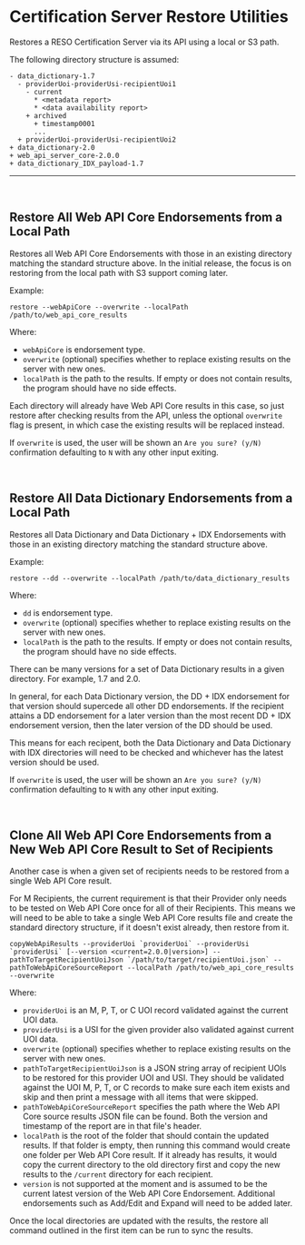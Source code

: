 # Certification Server Restore Utilities
Restores a RESO Certification Server via its API using a local or S3 path.

The following directory structure is assumed:
```
- data_dictionary-1.7
  - providerUoi-providerUsi-recipientUoi1
    - current
      * <metadata report>
      * <data availability report>
    + archived
      + timestamp0001
      ...
  + providerUoi-providerUsi-recipientUoi2
+ data_dictionary-2.0
+ web_api_server_core-2.0.0
+ data_dictionary_IDX_payload-1.7
``` 
---
 <br />

## Restore All Web API Core Endorsements from a Local Path
Restores all Web API Core Endorsements with those in an existing directory matching the standard structure above. In the initial release, the focus is on restoring from the local path with S3 support coming later.

Example:
    
```
restore --webApiCore --overwrite --localPath /path/to/web_api_core_results
```
Where: 
* `webApiCore` is endorsement type.
* `overwrite` (optional) specifies whether to replace existing results on the server with new ones.
* `localPath` is the path to the results. If empty or does not contain results, the program should have no side effects. 

Each directory will already have Web API Core results in this case, so just restore after checking results from the API, unless the optional `overwrite` flag is present, in which case the existing results will be replaced instead.

If `overwrite` is used, the user will be shown an  `Are you sure? (y/N)` confirmation defaulting to `N` with any other input exiting.

<br >

## Restore All Data Dictionary Endorsements from a Local Path
Restores all Data Dictionary and Data Dictionary + IDX Endorsements with those in an existing directory matching the standard structure above. 


Example:
    
```
restore --dd --overwrite --localPath /path/to/data_dictionary_results
```
Where: 
* `dd` is endorsement type.
* `overwrite` (optional) specifies whether to replace existing results on the server with new ones.
* `localPath` is the path to the results. If empty or does not contain results, the program should have no side effects. 

There can be many versions for a set of Data Dictionary results in a given directory. For example, 1.7 and 2.0.  

In general, for each Data Dictionary version, the DD + IDX endorsement for that version should supercede all other DD endorsements. If the recipient attains a DD endorsement for a later version than the most recent DD + IDX endorsement version, then the later version of the DD should be used. 

This means for each recipent, both the Data Dictionary and Data Dictionary with IDX directories will need to be checked and whichever has the latest version should be used.

If `overwrite` is used, the user will be shown an  `Are you sure? (y/N)` confirmation defaulting to `N` with any other input exiting.

<br >

## Clone All Web API Core Endorsements from a New Web API Core Result to Set of Recipients
Another case is when a given set of recipients needs to be restored from a single Web API Core result. 

For M Recipients, the current requirement is that their Provider only needs to be tested on Web API Core once for all of their Recipients. This means we will need to be able to take a single Web API Core results file and create the standard directory structure, if it doesn't exist already, then restore from it.

```
copyWebApiResults --providerUoi `providerUoi` --providerUsi `providerUsi` [--version <current=2.0.0|version>] --pathToTargetRecipientUoiJson `/path/to/target/recipientUoi.json` --pathToWebApiCoreSourceReport --localPath /path/to/web_api_core_results --overwrite
```
Where:
* `providerUoi` is an M, P, T, or C UOI record validated against the current UOI data.
* `providerUsi` is a USI for the given provider also validated against current UOI data.
* `overwrite` (optional) specifies whether to replace existing results on the server with new ones.
* `pathToTargetRecipientUoiJson` is a JSON string array of recipient UOIs to be restored for this provider UOI and USI. They should be validated against the UOI M, P, T, or C records to make sure each item exists and skip and then print a message with all items that were skipped. 
* `pathToWebApiCoreSourceReport` specifies the path where the Web API Core source results JSON file can be found. Both the version and timestamp of the report are in that file's header.
* `localPath` is the root of the folder that should contain the updated results. If that folder is empty, then running this command would create one folder per Web API Core result. If it already has results, it would copy the current directory to the old directory first and copy the new results to the `/current` directory for each recipient. 
* `version` is not supported at the moment and is assumed to be the current latest version of the Web API Core Endorsement. Additional endorsements such as Add/Edit and Expand will need to be added later. 


Once the local directories are updated with the results, the restore all command outlined in the first item can be run to sync the results.
